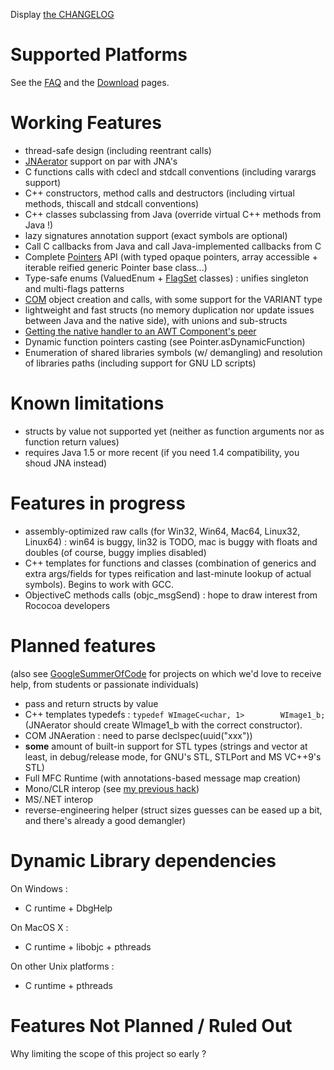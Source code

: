 

Display [the CHANGELOG](https://github.com/ochafik/nativelibs4java/tree/master/libraries/BridJ/CHANGELOG)

# Supported Platforms #

See the [FAQ](FAQ.md) and the [Download](Download.md) pages.

# Working Features #

  * thread-safe design (including reentrant calls)
  * [JNAerator](http://jnaerator.googlecode.com/) support on par with JNA's
  * C functions calls with cdecl and stdcall conventions (including varargs support)
  * C++ constructors, method calls and destructors (including virtual methods, thiscall and stdcall conventions)
  * C++ classes subclassing from Java (override virtual C++ methods from Java !)
  * lazy signatures annotation support (exact symbols are optional)
  * Call C callbacks from Java and call Java-implemented callbacks from C
  * Complete [Pointers](Pointers.md) API (with typed opaque pointers, array accessible + iterable reified generic Pointer base class...)
  * Type-safe enums (ValuedEnum + [FlagSet](http://nativelibs4java.sourceforge.net/bridj/api/stable/org/bridj/FlagSet.html) classes) : unifies singleton and multi-flags patterns
  * [COM](COM.md) object creation and calls, with some support for the VARIANT type
  * lightweight and fast structs (no memory duplication nor update issues between Java and the native side), with unions and sub-structs
  * [Getting the native handler to an AWT Component's peer](http://nativelibs4java.sourceforge.net/bridj/api/stable/org/bridj/jawt/JAWTUtils.html)
  * Dynamic function pointers casting (see Pointer.asDynamicFunction)
  * Enumeration of shared libraries symbols (w/ demangling) and resolution of libraries paths (including support for GNU LD scripts)

# Known limitations #

  * structs by value not supported yet (neither as function arguments nor as function return values)
  * requires Java 1.5 or more recent (if you need 1.4 compatibility, you shoud JNA instead)

# Features in progress #

  * assembly-optimized raw calls (for Win32, Win64, Mac64, Linux32, Linux64) : win64 is buggy, lin32 is TODO, mac is buggy with floats and doubles (of course, buggy implies disabled)
  * C++ templates for functions and classes (combination of generics and extra args/fields for types reification and last-minute lookup of actual symbols). Begins to work with GCC.
  * ObjectiveC methods calls (objc\_msgSend) : hope to draw interest from Rococoa developers

# Planned features #

(also see [GoogleSummerOfCode](GoogleSummerOfCode.md) for projects on which we'd love to receive help, from students or passionate individuals)

  * pass and return structs by value
  * C++ templates typedefs : `typedef WImageC<uchar, 1>        WImage1_b;` (JNAerator should create WImage1\_b with the correct constructor).
  * COM JNAeration : need to parse declspec(uuid("xxx"))
  * **some** amount of built-in support for STL types (strings and vector at least, in debug/release mode, for GNU's STL, STLPort and MS VC++9's STL)
  * Full MFC Runtime (with annotations-based message map creation)
  * Mono/CLR interop (see [my previous hack](http://ochafik.free.fr/blog/?p=165))
  * MS/.NET interop
  * reverse-engineering helper (struct sizes guesses can be eased up a bit, and there's already a good demangler)

# Dynamic Library dependencies #

On Windows :
  * C runtime + DbgHelp

On MacOS X :
  * C runtime + libobjc + pthreads

On other Unix platforms :
  * C runtime + pthreads

# Features Not Planned / Ruled Out #

Why limiting the scope of this project so early ?